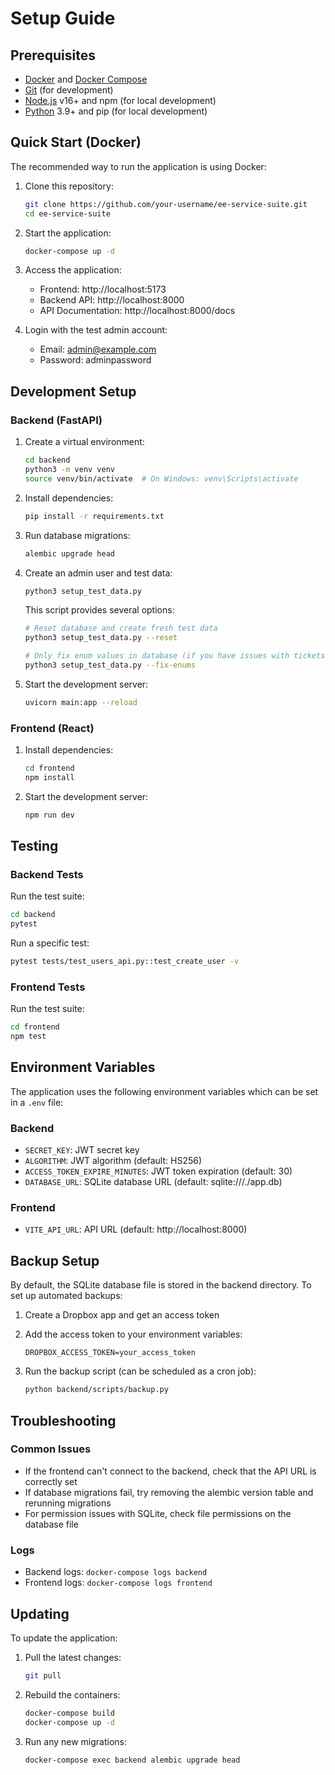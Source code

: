 # Setup Guide

## Prerequisites

- [Docker](https://docs.docker.com/get-docker/) and [Docker Compose](https://docs.docker.com/compose/install/)
- [Git](https://git-scm.com/downloads) (for development)
- [Node.js](https://nodejs.org/) v16+ and npm (for local development)
- [Python](https://www.python.org/downloads/) 3.9+ and pip (for local development)

## Quick Start (Docker)

The recommended way to run the application is using Docker:

1. Clone this repository:
   ```bash
   git clone https://github.com/your-username/ee-service-suite.git
   cd ee-service-suite
   ```

2. Start the application:
   ```bash
   docker-compose up -d
   ```

3. Access the application:
   - Frontend: http://localhost:5173
   - Backend API: http://localhost:8000
   - API Documentation: http://localhost:8000/docs

4. Login with the test admin account:
   - Email: admin@example.com
   - Password: adminpassword

## Development Setup

### Backend (FastAPI)

1. Create a virtual environment:
   ```bash
   cd backend
   python3 -m venv venv
   source venv/bin/activate  # On Windows: venv\Scripts\activate
   ```

2. Install dependencies:
   ```bash
   pip install -r requirements.txt
   ```

3. Run database migrations:
   ```bash
   alembic upgrade head
   ```

4. Create an admin user and test data:
   ```bash
   python3 setup_test_data.py
   ```
   
   This script provides several options:
   ```bash
   # Reset database and create fresh test data
   python3 setup_test_data.py --reset
   
   # Only fix enum values in database (if you have issues with tickets not showing)
   python3 setup_test_data.py --fix-enums
   ```

5. Start the development server:
   ```bash
   uvicorn main:app --reload
   ```

### Frontend (React)

1. Install dependencies:
   ```bash
   cd frontend
   npm install
   ```

2. Start the development server:
   ```bash
   npm run dev
   ```

## Testing

### Backend Tests

Run the test suite:
```bash
cd backend
pytest
```

Run a specific test:
```bash
pytest tests/test_users_api.py::test_create_user -v
```

### Frontend Tests

Run the test suite:
```bash
cd frontend
npm test
```

## Environment Variables

The application uses the following environment variables which can be set in a `.env` file:

### Backend

- `SECRET_KEY`: JWT secret key
- `ALGORITHM`: JWT algorithm (default: HS256)
- `ACCESS_TOKEN_EXPIRE_MINUTES`: JWT token expiration (default: 30)
- `DATABASE_URL`: SQLite database URL (default: sqlite:///./app.db)

### Frontend

- `VITE_API_URL`: API URL (default: http://localhost:8000)

## Backup Setup

By default, the SQLite database file is stored in the backend directory. To set up automated backups:

1. Create a Dropbox app and get an access token
2. Add the access token to your environment variables:
   ```
   DROPBOX_ACCESS_TOKEN=your_access_token
   ```

3. Run the backup script (can be scheduled as a cron job):
   ```bash
   python backend/scripts/backup.py
   ```

## Troubleshooting

### Common Issues

- If the frontend can't connect to the backend, check that the API URL is correctly set
- If database migrations fail, try removing the alembic version table and rerunning migrations
- For permission issues with SQLite, check file permissions on the database file

### Logs

- Backend logs: `docker-compose logs backend`
- Frontend logs: `docker-compose logs frontend`

## Updating

To update the application:

1. Pull the latest changes:
   ```bash
   git pull
   ```

2. Rebuild the containers:
   ```bash
   docker-compose build
   docker-compose up -d
   ```

3. Run any new migrations:
   ```bash
   docker-compose exec backend alembic upgrade head
   ```